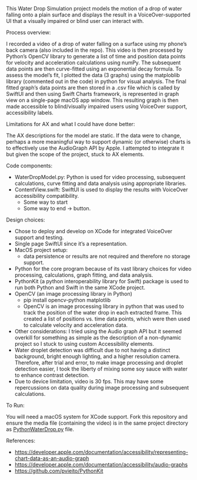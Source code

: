 This Water Drop Simulation project models the motion of a drop of water falling onto a plain surface and displays the result in a VoiceOver-supported UI that a visually impaired or blind user can interact with.


Process overview:  

I recorded a video of a drop of water falling on a surface using my phone’s back camera (also included in the repo). 
This video is then processed by Python’s OpenCV library to generate a list of time and position data points for velocity and acceleration calculations using numPy.
The subsequent data points are then curve-fitted using an exponential decay formula.
To assess the model’s fit, I plotted the data (3 graphs) using the matploblib library (commented out in the code) in python for visual analysis. 
The final fitted graph’s data points are then stored in a .csv file which is called by SwiftUI and then using Swift Charts framework, is represented in graph view on a single-page macOS app window. This resulting graph is then made accessible to blind/visually impaired users using VoiceOver support, accessibility labels.


Limitations for AX and what I could have done better:

The AX descriptions for the model are static. If the data were to change, perhaps a more meaningful way to support dynamic (or otherwise) charts is to effectively use the AudioGraph API by Apple. I attempted to integrate it but given the scope of the project, stuck to AX elements.


Code components:

- WaterDropModel.py: Python is used for video processing, subsequent calculations, curve fitting and data analysis using appropriate libraries.
- ContentView.swift: SwiftUI is used to display the results with VoiceOver accessibility compatibility.
    - Some way to start
    - Some way to end → button.


Design choices:

- Chose to deploy and develop on XCode for integrated VoiceOver support and testing.
- Single page SwiftUI since it’s a representation.
- MacOS project setup:
    - data persistence or results are not required and therefore no storage support.
- Python for the core program because of its vast library choices for video processing, calculations, graph fitting, and data analysis.
- PythonKit (a python interoperability library for Swift) package is used to run both Python and Swift in the same XCode project.
- OpenCV (an image processing library in Python)
    - pip install opencv-python matplotlib
    - OpenCV is an image processing library in python that was used to track the position of the water drop in each extracted frame. This created a list of positions vs. time data points, which were then used to calculate velocity and acceleration data.
- Other considerations: I tried using the Audio graph API but it seemed overkill for something as simple as the description of a non-dynamic project so I stuck to using custom Accessibility elements.
- Water droplet detection was difficult due to not having a distinct background, bright enough lighting, and a higher resolution camera. Therefore, after trial and error, to make image processing and droplet detection easier, I took the liberty of mixing some soy sauce with water to enhance contrast detection.
- Due to device limitation, video is 30 fps. This may have some repercussions on data quality during image processing and subsequent calculations.


To Run:

You will need a macOS system for XCode support. Fork this repository and ensure the media file (containing the video) is in the same project directory as [PythonWaterDrop.py](http://WaterDropSimulation.py) file.


References:

- https://developer.apple.com/documentation/accessibility/representing-chart-data-as-an-audio-graph
- https://developer.apple.com/documentation/accessibility/audio-graphs
- https://github.com/pvieito/PythonKit
